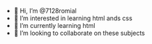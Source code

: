- 👋 Hi, I’m @7128romial
- 👀 I’m interested in learning html ands css
- 🌱 I’m currently learning html
- 💞️ I’m looking to collaborate on these subjects

<!---
7128romial/7128romial is a ✨ special ✨ repository because its `README.md` (this file) appears on your GitHub profile.
You can click the Preview link to take a look at your changes.
--->
